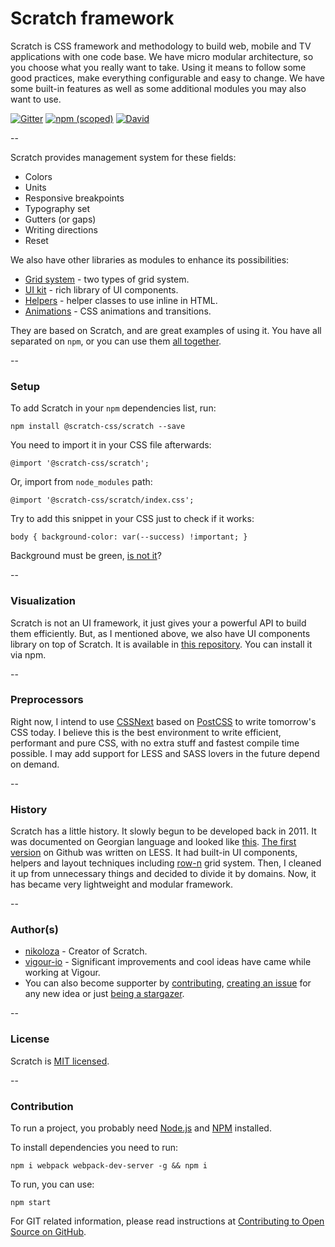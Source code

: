 # Scratch framework

Scratch is CSS framework and methodology to build web, mobile and TV applications with one code base. We have micro modular architecture, so you choose what you really want to take. Using it means to follow some good practices, make everything configurable and easy to change. We have some built-in features as well as some additional modules you may also want to use.

[![Gitter](https://img.shields.io/gitter/room/nwjs/nw.js.svg)](https://gitter.im/scratch-css/)
[![npm (scoped)](https://img.shields.io/npm/v/@nikoloza/scratch.svg)](https://www.npmjs.com/package/@nikoloza/scratch)
[![David](https://img.shields.io/david/scratch-css/scratch.svg)](https://www.npmjs.com/package/@nikoloza/scratch)

--

Scratch provides management system for these fields:

- Colors
- Units
- Responsive breakpoints
- Typography set
- Gutters (or gaps)
- Writing directions
- Reset

We also have other libraries as modules to enhance its possibilities:

- [Grid system](https://github.com/scratch-css/grid) - two types of grid system.
- [UI kit](https://github.com/scratch-css/ui) - rich library of UI components.
- [Helpers](https://github.com/scratch-css/helpers) - helper classes to use inline in HTML.
- [Animations](https://github.com/scratch-css/animations) - CSS animations and transitions.

They are based on Scratch, and are great examples of using it. You have all separated on `npm`, or you can use them [all together](https://github.com/scratch-css/all).

--

### Setup

To add Scratch in your `npm` dependencies list, run:

    npm install @scratch-css/scratch --save

You need to import it in your CSS file afterwards:

    @import '@scratch-css/scratch';

Or, import from `node_modules` path:

    @import '@scratch-css/scratch/index.css';

Try to add this snippet in your CSS just to check if it works:

    body { background-color: var(--success) !important; }

Background must be green, [is not it](https://github.com/scratch-css/scratch/issues)?

--

### Visualization
Scratch is not an UI framework, it just gives your a powerful API to build them efficiently. But, as I mentioned above, we also have UI components library on top of Scratch. It is available in [this repository](https://github.com/scratch-css/ui). You can install it via npm.

--

### Preprocessors
Right now, I intend to use [CSSNext](http://cssnext.io/) based on [PostCSS](http://postcss.org/) to write tomorrow's CSS today. I believe this is the best environment to write efficient, performant and pure CSS, with no extra stuff and fastest compile time possible. I may add support for LESS and SASS lovers in the future depend on demand.

--

### History
Scratch has a little history. It slowly begun to be developed back in 2011. It was documented on Georgian language and looked like [this](https://www.facebook.com/Radius.LLC/photos/a.293699317317685.70946.290079811012969/299426610078289/?type=3&theater). [The first version](https://github.com/nikoloza/scratch) on Github was written on LESS. It had built-in UI components, helpers and layout techniques including [row-n](https://github.com/nikoloza/row-n-grid) grid system. Then, I cleaned it up from unnecessary things and decided to divide it by domains. Now, it has became very lightweight and modular framework.


--

### Author(s)
- [nikoloza](https://github.com/nikoloza) - Creator of Scratch.
- [vigour-io](https://github.com/vigour-io) - Significant improvements and cool ideas have came while working at Vigour.
- You can also become supporter by [contributing](#contribution), [creating an issue](https://github.com/scratch-css/scratch/issues) for any new idea or just [being a stargazer](https://github.com/scratch-css/scratch/stargazers).

--

### License
Scratch is [MIT licensed](LICENSE).

--

### Contribution
To run a project, you probably need [Node.js](https://nodejs.org/en/download/) and [NPM](https://docs.npmjs.com/cli/install) installed.

To install dependencies you need to run:

    npm i webpack webpack-dev-server -g && npm i

To run, you can use:

    npm start

For GIT related information, please read instructions at [Contributing to Open Source on GitHub](https://guides.github.com/activities/contributing-to-open-source/).

